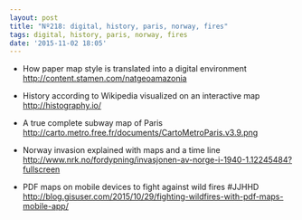 ```yaml
---
layout: post
title: "Nº218: digital, history, paris, norway, fires"
tags: digital, history, paris, norway, fires
date: '2015-11-02 18:05'
---
```



* How paper map style is translated into a digital environment
  http://content.stamen.com/natgeoamazonia

* History according to Wikipedia visualized on an interactive map
  http://histography.io/

* A true complete subway map of Paris
  http://carto.metro.free.fr/documents/CartoMetroParis.v3.9.png

* Norway invasion explained with maps and a time line
  http://www.nrk.no/fordypning/invasjonen-av-norge-i-1940-1.12245484?fullscreen

* PDF maps on mobile devices to fight against wild fires  #JJHHD
  http://blog.gisuser.com/2015/10/29/fighting-wildfires-with-pdf-maps-mobile-app/ 

